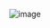 ![image](https://github.com/Igor-R-Amorim/Leega-Academy/assets/114179416/4efa2cc0-3960-4f56-8904-4a0705b41a8a)
